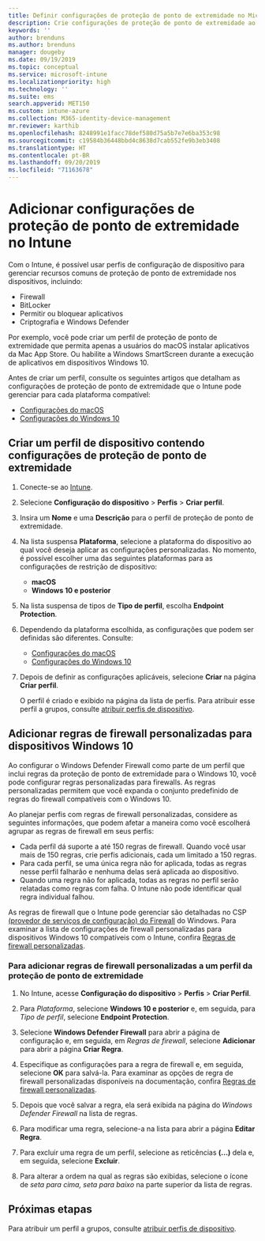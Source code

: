 ```yaml
---
title: Definir configurações de proteção de ponto de extremidade no Microsoft Intune – Azure | Microsoft Docs
description: Crie configurações de proteção de ponto de extremidade ao criar um perfil do dispositivo Windows 10 ou macOS no Microsoft Intune.
keywords: ''
author: brenduns
ms.author: brenduns
manager: dougeby
ms.date: 09/19/2019
ms.topic: conceptual
ms.service: microsoft-intune
ms.localizationpriority: high
ms.technology: ''
ms.suite: ems
search.appverid: MET150
ms.custom: intune-azure
ms.collection: M365-identity-device-management
mr.reviewer: karthib
ms.openlocfilehash: 8248991e1facc78def580d75a5b7e7e6ba353c98
ms.sourcegitcommit: c19584b36448bbd4c8638d7cab552fe9b3eb3408
ms.translationtype: HT
ms.contentlocale: pt-BR
ms.lasthandoff: 09/20/2019
ms.locfileid: "71163678"
---
```

# <a name="add-endpoint-protection-settings-in-intune"></a>Adicionar configurações de proteção de ponto de extremidade no Intune  

Com o Intune, é possível usar perfis de configuração de dispositivo para gerenciar recursos comuns de proteção de ponto de extremidade nos dispositivos, incluindo:  
- Firewall   
- BitLocker  
- Permitir ou bloquear aplicativos  
- Criptografia e Windows Defender  

Por exemplo, você pode criar um perfil de proteção de ponto de extremidade que permita apenas a usuários do macOS instalar aplicativos da Mac App Store. Ou habilite a Windows SmartScreen durante a execução de aplicativos em dispositivos Windows 10.  

Antes de criar um perfil, consulte os seguintes artigos que detalham as configurações de proteção de ponto de extremidade que o Intune pode gerenciar para cada plataforma compatível:  
   - [Configurações do macOS](endpoint-protection-macos.md)  
   - [Configurações do Windows 10](endpoint-protection-windows-10.md)  

## <a name="create-a-device-profile-containing-endpoint-protection-settings"></a>Criar um perfil de dispositivo contendo configurações de proteção de ponto de extremidade  

1. Conecte-se ao [Intune](https://go.microsoft.com/fwlink/?linkid=2090973).  
3. Selecione **Configuração do dispositivo** > **Perfis** > **Criar perfil**.  
4. Insira um **Nome** e uma **Descrição** para o perfil de proteção de ponto de extremidade.  
5. Na lista suspensa **Plataforma**, selecione a plataforma do dispositivo ao qual você deseja aplicar as configurações personalizadas. No momento, é possível escolher uma das seguintes plataformas para as configurações de restrição de dispositivo:  
   - **macOS**  
   - **Windows 10 e posterior**  
6. Na lista suspensa de tipos de **Tipo de perfil**, escolha **Endpoint Protection**.  
7. Dependendo da plataforma escolhida, as configurações que podem ser definidas são diferentes. Consulte:  
   - [Configurações do macOS](endpoint-protection-macos.md)  
   - [Configurações do Windows 10](endpoint-protection-windows-10.md)  

8. Depois de definir as configurações aplicáveis, selecione **Criar** na página **Criar perfil**.  

   O perfil é criado e exibido na página da lista de perfis. Para atribuir esse perfil a grupos, consulte [atribuir perfis de dispositivo](device-profile-assign.md).  

## <a name="add-custom-firewall-rules-for-windows-10-devices"></a>Adicionar regras de firewall personalizadas para dispositivos Windows 10  

Ao configurar o Windows Defender Firewall como parte de um perfil que inclui regras da proteção de ponto de extremidade para o Windows 10, você pode configurar regras personalizadas para firewalls. As regras personalizadas permitem que você expanda o conjunto predefinido de regras do firewall compatíveis com o Windows 10.  

Ao planejar perfis com regras de firewall personalizadas, considere as seguintes informações, que podem afetar a maneira como você escolherá agrupar as regras de firewall em seus perfis:  
- Cada perfil dá suporte a até 150 regras de firewall. Quando você usar mais de 150 regras, crie perfis adicionais, cada um limitado a 150 regras.  
- Para cada perfil, se uma única regra não for aplicada, todas as regras nesse perfil falharão e nenhuma delas será aplicada ao dispositivo.  
- Quando uma regra não for aplicada, todas as regras no perfil serão relatadas como regras com falha. O Intune não pode identificar qual regra individual falhou.  

As regras de firewall que o Intune pode gerenciar são detalhadas no CSP [(provedor de serviços de configuração) do Firewall]( https://docs.microsoft.com/windows/client-management/mdm/firewall-csp) do Windows. Para examinar a lista de configurações de firewall personalizadas para dispositivos Windows 10 compatíveis com o Intune, confira [Regras de firewall personalizadas](endpoint-protection-windows-10.md#firewall-rules).  

### <a name="to-add-custom-firewall-rules-to-an-endpoint-protection-profile"></a>Para adicionar regras de firewall personalizadas a um perfil da proteção de ponto de extremidade  

1. No Intune, acesse **Configuração do dispositivo** > **Perfis** > **Criar Perfil**.  

2. Para *Plataforma*, selecione **Windows 10 e posterior** e, em seguida, para *Tipo de perfil*, selecione **Endpoint Protection**.  

3. Selecione **Windows Defender Firewall** para abrir a página de configuração e, em seguida, em *Regras de firewall*, selecione **Adicionar** para abrir a página **Criar Regra**.  

4. Especifique as configurações para a regra de firewall e, em seguida, selecione **OK** para salvá-la. Para examinar as opções de regra de firewall personalizadas disponíveis na documentação, confira [Regras de firewall personalizadas](endpoint-protection-windows-10.md#firewall-rules).  

5. Depois que você salvar a regra, ela será exibida na página do *Windows Defender Firewall* na lista de regras.  

6. Para modificar uma regra, selecione-a na lista para abrir a página **Editar Regra**.  

7. Para excluir uma regra de um perfil, selecione as reticências **(...)** dela e, em seguida, selecione **Excluir**.  

8. Para alterar a ordem na qual as regras são exibidas, selecione o ícone de *seta para cima, seta para baixo* na parte superior da lista de regras.  


## <a name="next-steps"></a>Próximas etapas  

Para atribuir um perfil a grupos, consulte [atribuir perfis de dispositivo](device-profile-assign.md).  
